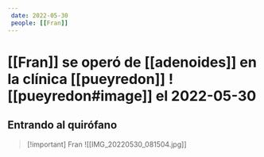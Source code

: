 ```yaml
---
 date: 2022-05-30
 people: [[Fran]]
---
```

# [[Fran]] se operó de [[adenoides]] en la clínica [[pueyredon]] ![[pueyredon#image]] el 2022-05-30
## Entrando al quirófano
 
> [!important] Fran
>![[IMG_20220530_081504.jpg]]
